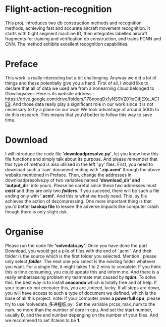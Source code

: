# Flight-action-recognition
This proj. introduces two db construction methods and recognition methods, achieving fast and accurate aircraft movement recognition. It starts with flight segment machine ID, then integrates labelled aircraft fragments for training and verification db construction, and trains FCNN and CNN. The method exhibits excellent recognition capabilities.

# Preface
This work is really interesting but a bit challenging. Anyway we did a lot of things and these potentially give you a hand. First of all, I would like to declare that all of data we used are from a nonearning cloud belonged to Glowlingsever. Here is its website address : https://drive.google.com/drive/folders/178nooqDx1yNS9VZ01ioOjfjEXe_AC1E9. And those data really play a significant role in our work since it is not necessary to fly a plane on our own! We took advantage of around 50Gb to do this research. This means that you'd better to follow this way to save time.

# Download
I will introduce the code file **'downloadpresolve.py'**, let you know how this file functions and simply talk about its purpose. And please remember that this type of method is also utilised in the left '.py' files.
First, you need to download such a 'raw' document ending with **'.zip.acmi'** through the above website mentioned in Preface. Then, change the addresses in downloadpresolve.py of two variables named **'download_dir' and 'output_dir'** into yours. Please be careful since these two addresses must ***exist*** and they are only two ***folders***.  If you succeed, there will be such a file ending only with **'.acmi'**. And this is what we truely need. This .py file achieves the action of decompressing. One more important thing is that you'd better **backup file** to lessen the adverse impacts like computer crash though there is only slight risk.  

# Organise
Please run the code file **'solvedata.py'**. Once you have done the part Download, you would get a pile of files with the end of '.acmi'. And their folder is the source which is the first folder you selected. Mention : please only select ***folder***. The next one you select is the existing folder whatever you want. For a single file, it might takes 1 to 2 mins to complete. If you think this is time consuming, you could update this and inform me. And there is a really embarrassing problem my teammate met caused by ***tqdm***. To solve this, the best way is to install **anaconda** which is totally free and of help. If your team do not encouter this, you are ,indeed, lucky. If all steps are down, you will have access to such a type of document we defined, which is the base of all this project. 
note: if your computer owes **a powerfull cpu**, please try to use 'solvedata_多进程版.py'. Set the variable prcss_max_num to the num. no more than the number of core in cpu. And set the start number, usually **0**, and the end number depenging on the number of your files. And we recommend to set ifclean to be **1**.
